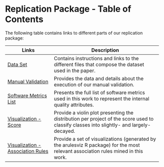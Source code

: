 # Replication Package - Table of Contents

The following table contains links to different parts of our replication package:

| Links        | Description 
| - | - |
| [Data Set](https://saner-decay-factors.github.io/replicationpackage.html) | Contains instructions and links to the different files that compose the dataset used in the paper. |
| [Manual Validation](https://saner-decay-factors.github.io/manualvalidation.html) | Provides the data and details about the execution of our manual validation. |
| [Software Metrics List](https://saner-decay-factors.github.io/softwaremetrics.html) | Presents the full list of software metrics used in this work to represent the internal quality attributes. |
| [Visualization - Score](https://saner-decay-factors.github.io/visualization_score.html) | Provide a violin plot presenting the distribution per project of the score used to classify classes into slightly- and largely-decayed.|
| [Visualization - Association Rules](https://saner-decay-factors.github.io/visualization_rules.html) | Provide a set of visualizations (generated by the arulesviz R package) for the most relevant association rules mined in this work.|